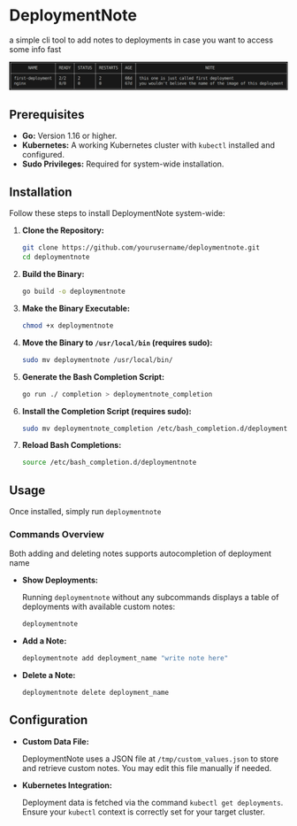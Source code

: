 # DeploymentNote

a simple cli tool to add notes to deployments in case you want to access some info fast

![table preview](https://github.com/genocem/deploymentnote/blob/main/image.png)

## Prerequisites

- **Go:** Version 1.16 or higher.
- **Kubernetes:** A working Kubernetes cluster with `kubectl` installed and configured.
- **Sudo Privileges:** Required for system-wide installation.

## Installation

Follow these steps to install DeploymentNote system-wide:

1. **Clone the Repository:**

   ```bash
   git clone https://github.com/yourusername/deploymentnote.git
   cd deploymentnote
   ```

2. **Build the Binary:**

   ```bash
   go build -o deploymentnote
   ```

3. **Make the Binary Executable:**

   ```bash
   chmod +x deploymentnote
   ```

4. **Move the Binary to `/usr/local/bin` (requires sudo):**

   ```bash
   sudo mv deploymentnote /usr/local/bin/
   ```

5. **Generate the Bash Completion Script:**

   ```bash
   go run ./ completion > deploymentnote_completion
   ```

6. **Install the Completion Script (requires sudo):**

   ```bash
   sudo mv deploymentnote_completion /etc/bash_completion.d/deploymentnote
   ```

7. **Reload Bash Completions:**

   ```bash
   source /etc/bash_completion.d/deploymentnote
   ```

## Usage

Once installed, simply run `deploymentnote` 

### Commands Overview
Both adding and deleting notes supports autocompletion of deployment name

- **Show Deployments:**

  Running `deploymentnote` without any subcommands displays a table of deployments with available custom notes:

  ```bash
  deploymentnote
  ```

- **Add a Note:**

  ```bash
  deploymentnote add deployment_name "write note here"
  ```

- **Delete a Note:**

  ```bash
  deploymentnote delete deployment_name
  ```


## Configuration

- **Custom Data File:**

  DeploymentNote uses a JSON file at `/tmp/custom_values.json` to store and retrieve custom notes. You may edit this file manually if needed.

- **Kubernetes Integration:**

  Deployment data is fetched via the command `kubectl get deployments`. Ensure your `kubectl` context is correctly set for your target cluster.
